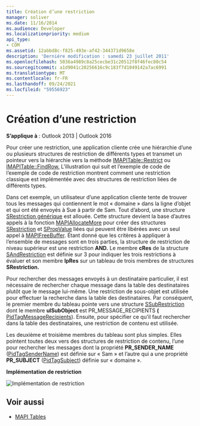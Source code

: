```yaml
---
title: Création d’une restriction
manager: soliver
ms.date: 11/16/2014
ms.audience: Developer
ms.localizationpriority: medium
api_type:
- COM
ms.assetid: 12abbd8c-f825-493e-af42-344371d9658e
description: 'Derniére modification : samedi 23 juillet 2011'
ms.openlocfilehash: 5036a4989c8a25cecbe31c20512f8f46fec80c54
ms.sourcegitcommit: a1d9041c20256616c9c183f7d1049142a7ac6991
ms.translationtype: MT
ms.contentlocale: fr-FR
ms.lasthandoff: 09/24/2021
ms.locfileid: "59556923"
---
```

# <a name="building-a-restriction"></a>Création d’une restriction

**S’applique à** : Outlook 2013 | Outlook 2016 
  
Pour créer une restriction, une application cliente crée une hiérarchie d’une ou plusieurs structures de restriction de différents types et transmet un pointeur vers la hiérarchie vers la méthode [IMAPITable::Restrict](imapitable-restrict.md) ou [IMAPITable::FindRow.](imapitable-findrow.md) L’illustration qui suit et [](sample-restriction-code.md) l’exemple de code de l’exemple de code de restriction montrent comment une restriction classique est implémentée avec des structures de restriction liées de différents types. 

Dans cet exemple, un utilisateur d’une application cliente tente de trouver tous les messages qui contiennent le mot « domaine » dans la ligne d’objet et qui ont été envoyés à Sue à partir de Sam. Tout d’abord, une structure [SRestriction générique](srestriction.md) est allouée. Cette structure devient la base d’autres appels à la fonction [MAPIAllocateMore](mapiallocatemore.md) pour créer des structures [SRestriction](srestriction.md) et [SPropValue](spropvalue.md) liées qui peuvent être libérées avec un seul appel à [MAPIFreeBuffer](mapifreebuffer.md). Étant donné que les critères à appliquer à l’ensemble de messages sont en trois parties, la structure de restriction de niveau supérieur est une restriction **AND.** Le membre **cRes** de la structure [SAndRestriction](sandrestriction.md) est définie sur 3 pour indiquer les trois restrictions à évaluer et son membre **lpRes** sur un tableau de trois membres de structures **SRestriction.** 
  
Pour rechercher des messages envoyés à un destinataire particulier, il est nécessaire de rechercher chaque message dans la table des destinataires plutôt que le message lui-même. Une restriction de sous-objet est utilisée pour effectuer la recherche dans la table des destinataires. Par conséquent, le premier membre du tableau pointe vers une structure [SSubRestriction](ssubrestriction.md) dont le membre **ulSubObject** est PR_MESSAGE_RECIPIENTS **(** [PidTagMessageRecipients](pidtagmessagerecipients-canonical-property.md)). Ensuite, pour spécifier ce qu’il faut rechercher dans la table des destinataires, une restriction de contenu est utilisée. 
  
Les deuxième et troisième membres du tableau sont plus simples. Elles pointent toutes deux vers des structures de restriction de contenu, l’une pour rechercher les messages dont la propriété **PR_SENDER_NAME** ([PidTagSenderName](pidtagsendername-canonical-property.md)) est définie sur « Sam » et l’autre qui a une propriété **PR_SUBJECT** ([PidTagSubject](pidtagsubject-canonical-property.md)) définie sur « domaine ».
  
**Implémentation de restriction**
  
![Implémentation de restriction](media/amapi_61.gif "Implémentation de restriction")
  
## <a name="see-also"></a>Voir aussi

- [MAPI Tables](mapi-tables.md)

